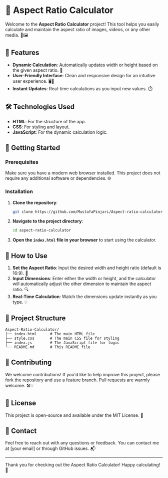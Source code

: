 # 📐 Aspect Ratio Calculator

Welcome to the **Aspect Ratio Calculator** project! This tool helps you easily calculate and maintain the aspect ratio of images, videos, or any other media. 🎥🖼️

## 🌟 Features

- **Dynamic Calculation**: Automatically updates width or height based on the given aspect ratio. 🔄
- **User-Friendly Interface**: Clean and responsive design for an intuitive user experience. 🖥️📱
- **Instant Updates**: Real-time calculations as you input new values. ⏱️

## 🛠️ Technologies Used

- **HTML**: For the structure of the app.
- **CSS**: For styling and layout.
- **JavaScript**: For the dynamic calculation logic.

## 🚀 Getting Started

### Prerequisites

Make sure you have a modern web browser installed. This project does not require any additional software or dependencies. 🌐

### Installation

1. **Clone the repository**:
    ```bash
    git clone https://github.com/MustafaPinjari/Aspect-ratio-calculator.git
    ```
2. **Navigate to the project directory**:
    ```bash
    cd aspect-ratio-calculator
    ```
3. **Open the `index.html` file in your browser** to start using the calculator.

## 📝 How to Use

1. **Set the Aspect Ratio**: Input the desired width and height ratio (default is 16:9). 📏
2. **Input Dimensions**: Enter either the width or height, and the calculator will automatically adjust the other dimension to maintain the aspect ratio. 🔍
3. **Real-Time Calculation**: Watch the dimensions update instantly as you type. 💡

## 📂 Project Structure

```
Aspect-Ratio-Calculator/
├── index.html      # The main HTML file
├── style.css       # The main CSS file for styling
├── index.js        # The JavaScript file for logic
└── README.md       # This README file
```

## 🙌 Contributing

We welcome contributions! If you'd like to help improve this project, please fork the repository and use a feature branch. Pull requests are warmly welcome. 🛠️💡

## 📄 License

This project is open-source and available under the MIT License. 📜

## 📧 Contact

Feel free to reach out with any questions or feedback. You can contact me at [your email] or through GitHub issues. 📬

---

Thank you for checking out the Aspect Ratio Calculator! Happy calculating! 🎉